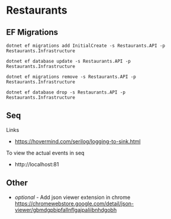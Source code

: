 # Restaurants

## EF Migrations

`dotnet ef migrations add InitialCreate -s Restaurants.API -p Restaurants.Infrastructure`

`dotnet ef database update -s Restaurants.API -p Restaurants.Infrastructure`

`dotnet ef migrations remove -s Restaurants.API -p Restaurants.Infrastructure`

`dotnet ef database drop -s Restaurants.API -p Restaurants.Infrastructure`

## Seq

Links

- https://hovermind.com/serilog/logging-to-sink.html

To view the actual events in seq

- http://localhost:81

## Other

- *optional* - Add json viewer extension in chrome https://chromewebstore.google.com/detail/json-viewer/gbmdgpbipfallnflgajpaliibnhdgobh


